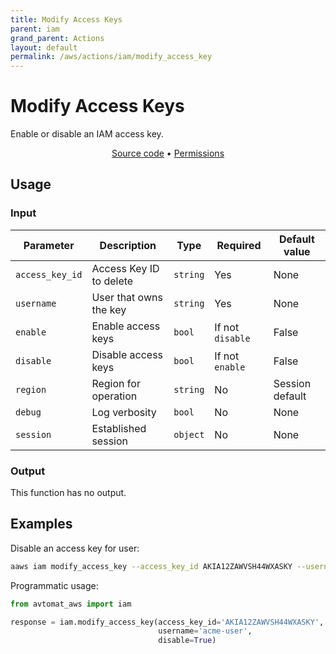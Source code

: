 ```yaml
---
title: Modify Access Keys
parent: iam
grand_parent: Actions
layout: default
permalink: /aws/actions/iam/modify_access_key
---
```


# Modify Access Keys

Enable or disable an IAM access key.<br/>

<p align="center">
   <a href="https://github.com/avtomat-hub/avtomat-aws/tree/main/avtomat_aws/iam/modify_access_key.py">Source code</a> •
   <a href="/aws/permissions/iam/modify_access_key">Permissions</a>
</p>

## Usage

### Input

| Parameter       | Description                       | Type     | Required         | Default value   |
|-----------------|-----------------------------------|----------|------------------|-----------------|
| `access_key_id` | Access Key ID to delete           | `string` | Yes              | None            |
| `username`      | User that owns the key            | `string` | Yes              | None            |
| `enable`        | Enable access keys                | `bool`   | If not `disable` | False           |
| `disable`       | Disable access keys               | `bool`   | If not `enable`  | False           |
| `region`        | Region for operation              | `string` | No               | Session default |
| `debug`         | Log verbosity                     | `bool`   | No               | None            |
| `session`       | Established session               | `object` | No               | None            |

### Output

This function has no output.

## Examples

Disable an access key for user:

```bash
aaws iam modify_access_key --access_key_id AKIA12ZAWVSH44WXASKY --username acme-user --disable
```

Programmatic usage:

```python
from avtomat_aws import iam

response = iam.modify_access_key(access_key_id='AKIA12ZAWVSH44WXASKY',
                                 username='acme-user',
                                 disable=True)
```